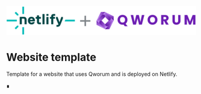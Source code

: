 [![Qworum's Netlify Build Plugin](Qworum-plus-Netlify.svg)](https://app.netlify.com/plugins/@qworum/netlify-plugin-qworum/install)

# Website template

Template for a website that uses Qworum and is deployed on Netlify.

∎

